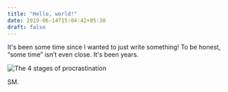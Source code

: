 ```yaml
---
title: "Hello, world!"
date: 2019-06-14T15:04:42+05:30
draft: false
---
```


It's been some time since I wanted to just write something! To be honest, “some time” isn’t even close. It's been years.

![The 4 stages of procrastination](/procrastination.jpg)

SM.
